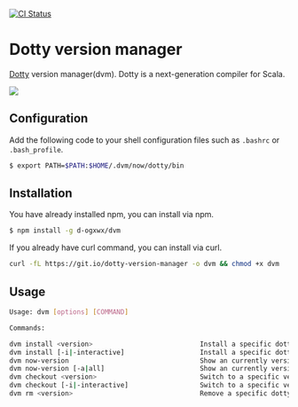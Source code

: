 [![CI Status](https://github.com/d-ogxwx/dvm/workflows/CI/badge.svg)](https://github.com/d-ogxwx/dvm/actions)

# Dotty version manager

<a href="https://dotty.epfl.ch/">Dotty</a> version manager(dvm). Dotty is a next-generation compiler for Scala.

<img src="demo.gif">

## Configuration

Add the following code to your shell configuration files such as `.bashrc` or `.bash_profile`. 

```bash
$ export PATH=$PATH:$HOME/.dvm/now/dotty/bin
```

## Installation 

You have already installed npm, you can install via npm.

```bash
$ npm install -g d-ogxwx/dvm
```

If you already have curl command, you can install via curl. 

```bash
curl -fL https://git.io/dotty-version-manager -o dvm && chmod +x dvm
```

## Usage

```bash
Usage: dvm [options] [COMMAND]

Commands:

dvm install <version>                           Install a specific dotty version. 
dvm install [-i|-interactive]                   Install a specific dotty version(interactive mode). 
dvm now-version                                 Show an currently version on dvm.
dvm now-version [-a|all]                        Show an currently version and all cached versions on dvm.
dvm checkout <version>                          Switch to a specific version cached on dvm.
dvm checkout [-i|-interactive]                  Switch to a specific version cached on dvm(interactive mode).
dvm rm <version>                                Remove a specific dotty version.

```





